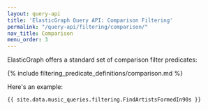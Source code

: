```yaml
---
layout: query-api
title: 'ElasticGraph Query API: Comparison Filtering'
permalink: "/query-api/filtering/comparison/"
nav_title: Comparison
menu_order: 3
---
```

ElasticGraph offers a standard set of comparison filter predicates:

{% include filtering_predicate_definitions/comparison.md %}

Here's an example:

```graphql
{{ site.data.music_queries.filtering.FindArtistsFormedIn90s }}
```
